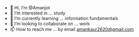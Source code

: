 - 👋 Hi, I’m @Amanjot 
- 👀 I’m interested in ... study
- 🌱 I’m currently learning ... information fundamentals
- 💞️ I’m looking to collaborate on ... work
- 📫 How to reach me ... by email 
amankaur2620@gmail.com
<!---
Dildiv/Dildiv is a ✨ special ✨ repository because its `README.md`
